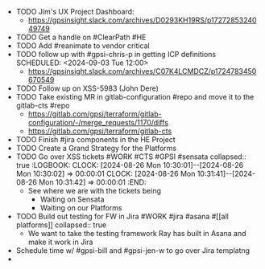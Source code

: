 - TODO Jim's UX Project Dashboard:
	- https://gpsinsight.slack.com/archives/D0293KH19RS/p1727285324049749
- TODO Get a handle on #ClearPath #HE
- TODO Add #reanimate to vendor critical
- TODO follow up with #gpsi-chris-p in getting ICP definitions
  SCHEDULED: <2024-09-03 Tue 12:00>
	- https://gpsinsight.slack.com/archives/C07K4LCMDCZ/p1724783450670549
- TODO Follow up on XSS-5983 (John Dere)
- TODO Take existing MR in gitlab-configuration #repo and move it to the gitlab-cts #repo
	- https://gitlab.com/gpsi/terraform/gitlab-configuration/-/merge_requests/1170/diffs
	- https://gitlab.com/gpsi/terraform/gitlab-cts
- TODO Finish #jira components in the HE Project
- TODO  Create a Grand Strategy for the Platforms
- TODO Go over XSS tickets #WORK #CTS #GPSI #sensata
  collapsed:: true
  :LOGBOOK:
  CLOCK: [2024-08-26 Mon 10:30:01]--[2024-08-26 Mon 10:30:02] =>  00:00:01
  CLOCK: [2024-08-26 Mon 10:31:41]--[2024-08-26 Mon 10:31:42] =>  00:00:01
  :END:
	- See where we are with the tickets being
		- Waiting on Sensata
		- Waiting on our Platforms
- TODO Build out testing for FW in Jira #WORK #jira #asana #[[all platforms]]
  collapsed:: true
	- We want to take the testing framework Ray has built in Asana and make it work in Jira
- Schedule time w/ #gpsi-bill and #gpsi-jen-w to go over Jira templatng
-